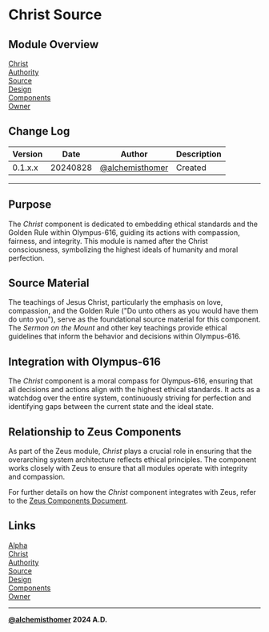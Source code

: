 # Christ Source

## Module Overview
[Christ](README.md)  
[Authority](../zeus/zeus.components.md)  
[Source](christ.source.md)  
[Design](christ.design.md)  
[Components](christ.components.md)  
[Owner](https://github.com/alchemisthomer)  

## Change Log

| Version   | Date       | Author                                                   | Description   |
|-----------|------------|----------------------------------------------------------|---------------|
| 0.1.x.x   | 20240828   | [@alchemisthomer](https://github.com/alchemisthomer)     | Created       

---

## Purpose

The *Christ* component is dedicated to embedding ethical standards and the Golden Rule within Olympus-616, guiding its actions with compassion, fairness, and integrity. This module is named after the Christ consciousness, symbolizing the highest ideals of humanity and moral perfection.

## Source Material

The teachings of Jesus Christ, particularly the emphasis on love, compassion, and the Golden Rule ("Do unto others as you would have them do unto you"), serve as the foundational source material for this component. The *Sermon on the Mount* and other key teachings provide ethical guidelines that inform the behavior and decisions within Olympus-616.

## Integration with Olympus-616

The *Christ* component is a moral compass for Olympus-616, ensuring that all decisions and actions align with the highest ethical standards. It acts as a watchdog over the entire system, continuously striving for perfection and identifying gaps between the current state and the ideal state.

## Relationship to Zeus Components

As part of the Zeus module, *Christ* plays a crucial role in ensuring that the overarching system architecture reflects ethical principles. The component works closely with Zeus to ensure that all modules operate with integrity and compassion.

For further details on how the *Christ* component integrates with Zeus, refer to the [Zeus Components Document](../zeus/zeus.components.md).

## Links
[Alpha](../../README.md)  
[Christ](README.md)  
[Authority](https://github.com/alchemisthomer)  
[Source](christ.source.md)  
[Design](christ.design.md)  
[Components](christ.components.md)  
[Owner](https://github.com/alchemisthomer)
***
**[@alchemisthomer](https://github.com/alchemisthomer)
2024 A.D.**
